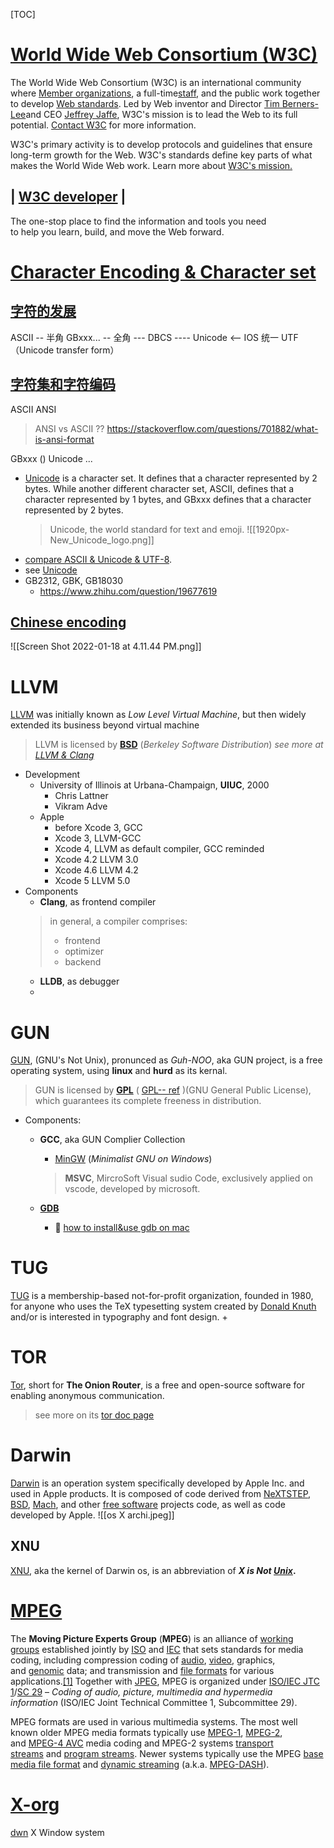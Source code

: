 

[TOC]



# [World Wide Web Consortium (W3C)](https://www.w3.org)

The World Wide Web Consortium (W3C) is an international community where [Member organizations](https://www.w3.org/Consortium/Member/List), a full-time[staff](https://www.w3.org/People/), and the public work together to develop [Web standards](https://www.w3.org/standards/). Led by Web inventor and Director [Tim Berners-Lee](https://www.w3.org/People/Berners-Lee/)and CEO [Jeffrey Jaffe](https://www.w3.org/People/Jeff/), W3C's mission is to lead the Web to its full potential. [Contact W3C](https://www.w3.org/Consortium/contact) for more information.

W3C's primary activity is to develop protocols and guidelines that ensure long-term growth for the Web. W3C's standards define key parts of what makes the World Wide Web work. Learn more about [W3C's mission.](https://www.w3.org/Consortium/mission)

## | [W3C developer](https://www.w3.org/developers/) |
The one-stop place to find the information and tools you need   
to help you learn, build, and move the Web forward.



# [Character Encoding & Character set](https://phper.shujuwajue.com/ji-chu/zi-fu-chuan/zi-fu-bian-ma)

## [字符的发展]( https://www.zhihu.com/question/23374078/answer/69732605)

ASCII 		  --	半角
GBxxx... 	--		全角 
--- DBCS ----
Unicode <-- IOS 统一
UTF（Unicode transfer form）

## [字符集和字符编码](https://www.runoob.com/w3cnote/charset-encoding.html)
ASCII
ANSI
> ANSI vs ASCII ??
> https://stackoverflow.com/questions/701882/what-is-ansi-format

GBxxx ()
Unicode
...

+ [Unicode](https://home.unicode.org) is a character set. It defines that a character represented by 2 bytes. While another different character set, ASCII, defines that a character represented by 1 bytes, and GBxxx defines that a character represented by 2 bytes.   
  > Unicode, the world standard for text and emoji. 
  > ![[1920px-New_Unicode_logo.png]] 
+ [compare ASCII & Unicode & UTF-8](https://www.liaoxuefeng.com/wiki/1016959663602400/1017075323632896).
+ see [Unicode](https://en.wikipedia.org/wiki/Unicode)
+ GB2312, GBK, GB18030 
	+ https://www.zhihu.com/question/19677619

## [Chinese encoding](https://www.cnblogs.com/kobe8/p/3500386.html)

![[Screen Shot 2022-01-18 at 4.11.44 PM.png]]




# LLVM
[LLVM](https://llvm.org) was initially known as *Low Level Virtual Machine*, but then widely extended its business beyond virtual machine
>LLVM is licensed by [**BSD**](https://linux.cn/article-3186-1.html) (*Berkeley Software Distribution*)
>*see more at [LLVM & Clang]((https://zhuanlan.zhihu.com/p/49274308),)*
+ Development
	+ University of Illinois at Urbana-Champaign, **UIUC**, 2000
		+ Chris Lattner
		+ Vikram Adve
	+ Apple
		+ before Xcode 3, GCC
		+ Xcode 3, LLVM-GCC
		+ Xcode 4, LLVM as default compiler, GCC reminded
		+ Xcode 4.2 LLVM 3.0
		+ Xcode 4.6 LLVM 4.2
		+ Xcode 5 LLVM 5.0 
+ Components
	+ **Clang**, as frontend compiler
	>in general, a compiler comprises: 
	>+ frontend
	>+ optimizer
	>+ backend
	+ **LLDB**, as debugger
	+ 



# GUN

[GUN](https://www.gnu.org), (GNU's Not Unix), pronunced as *Guh-NOO*, aka GUN project, is a free operating system, using **linux** and **hurd** as its kernal. 

> GUN is licensed by [**GPL**](https://zhuanlan.zhihu.com/p/123268399) ( [GPL-- ref](https://zh.wikipedia.org/wiki/GNU通用公共许可证) )(GNU General Public License), which guarantees its complete freeness in distribution.
+ Components:
	+ **GCC**, aka GUN Complier Collection
		+ [MinGW](https://zhuanlan.zhihu.com/p/76613134) (*Minimalist GNU on Windows*)
		> **MSVC**, MircroSoft Visual sudio Code, exclusively applied on vscode, developed by microsoft. 


	+ **[GDB](https://www.cnblogs.com/yhjoker/p/7533438.html)**
		+ 🤔 [how to install&use gdb on mac](https://zhuanlan.zhihu.com/p/68398728)



# TUG

[TUG](https://tug.org) is a membership-based not-for-profit organization, founded in 1980, for anyone who uses the TeX typesetting system created by [Donald Knuth](https://www-cs-faculty.stanford.edu/~knuth/) and/or is interested in typography and font design.
+ 
	



# TOR

[Tor](https://www.torproject.org), short for **The Onion Router**, is a free and open-source software for enabling anonymous communication.
> see more on its [tor doc page](https://2019.www.torproject.org/docs/documentation.html.en)



# Darwin

[Darwin](https://en.wikipedia.org/wiki/Darwin_(operating_system)) is an operation system specifically developed by Apple Inc. and used in Apple products. It is composed of code derived from [NeXTSTEP](https://en.wikipedia.org/wiki/NeXTSTEP "NeXTSTEP"), [BSD](https://en.wikipedia.org/wiki/BSD "BSD"), [Mach](https://en.wikipedia.org/wiki/Mach_(kernel) "Mach (kernel)"), and other [free software](https://en.wikipedia.org/wiki/Free_software "Free software") projects code, as well as code developed by Apple.
![[os X archi.jpeg]]

## XNU

[XNU](https://en.wikipedia.org/wiki/XNU), aka the kernel of Darwin os, is an abbreviation of **_X is Not [Unix](https://en.wikipedia.org/wiki/Unix "Unix")_.**



# [MPEG](https://mpeg.chiariglione.org)

The **Moving Picture Experts Group** (**MPEG**) is an alliance of [working groups](https://en.wikipedia.org/wiki/Working_group "Working group") established jointly by [ISO](https://en.wikipedia.org/wiki/International_Organization_for_Standardization "International Organization for Standardization") and [IEC](https://en.wikipedia.org/wiki/International_Electrotechnical_Commission "International Electrotechnical Commission") that sets standards for media coding, including compression coding of [audio](https://en.wikipedia.org/wiki/Audio_compression_(data) "Audio compression (data)"), [video](https://en.wikipedia.org/wiki/Video_compression "Video compression"), graphics, and [genomic](https://en.wikipedia.org/wiki/Compression_of_Genomic_Sequencing_Data "Compression of Genomic Sequencing Data") data; and transmission and [file formats](https://en.wikipedia.org/wiki/Container_format_(digital) "Container format (digital)") for various applications.[[1]](https://en.wikipedia.org/wiki/Moving_Picture_Experts_Group#cite_note-TMH-2-1) Together with [JPEG](https://en.wikipedia.org/wiki/Joint_Photographic_Experts_Group "Joint Photographic Experts Group"), MPEG is organized under [ISO/IEC JTC 1](https://en.wikipedia.org/wiki/ISO/IEC_JTC_1 "ISO/IEC JTC 1")/[SC 29](https://en.wikipedia.org/wiki/ISO/IEC_JTC_1/SC_29 "ISO/IEC JTC 1/SC 29") – _Coding of audio, picture, multimedia and hypermedia information_ (ISO/IEC Joint Technical Committee 1, Subcommittee 29).

MPEG formats are used in various multimedia systems. The most well known older MPEG media formats typically use [MPEG-1](https://en.wikipedia.org/wiki/MPEG-1 "MPEG-1"), [MPEG-2](https://en.wikipedia.org/wiki/MPEG-2 "MPEG-2"), and [MPEG-4 AVC](https://en.wikipedia.org/wiki/MPEG-4_AVC "MPEG-4 AVC") media coding and MPEG-2 systems [transport streams](https://en.wikipedia.org/wiki/MPEG_transport_stream "MPEG transport stream") and [program streams](https://en.wikipedia.org/wiki/MPEG_program_stream "MPEG program stream"). Newer systems typically use the MPEG [base media file format](https://en.wikipedia.org/wiki/ISO/IEC_base_media_file_format "ISO/IEC base media file format") and [dynamic streaming](https://en.wikipedia.org/wiki/Dynamic_Adaptive_Streaming_over_HTTP "Dynamic Adaptive Streaming over HTTP") (a.k.a. [MPEG-DASH](https://en.wikipedia.org/wiki/MPEG-DASH "MPEG-DASH")).



# [X-org](https://wiki.archlinux.org/title/Xorg)

[dwn](https://wiki.archlinux.org/title/Dwm_(简体中文))
X Window system 

